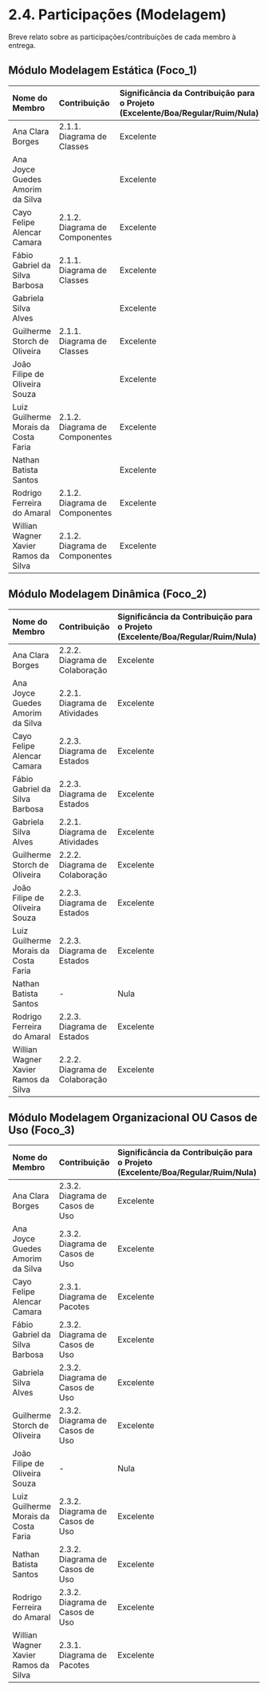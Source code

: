 # 2.4. Participações (Modelagem)

Breve relato sobre as participações/contribuições de cada membro à entrega. 

## Módulo Modelagem Estática (Foco_1)

| Nome do Membro | Contribuição | Significância da Contribuição para o Projeto (Excelente/Boa/Regular/Ruim/Nula) | Comprobatórios Claros (com link) |
| :--- | :--- | :--- | :--- |
| Ana Clara Borges | 2.1.1. Diagrama de Classes| Excelente | [Diagrama de Classes](https://unbarqdsw2025-2-turma01.github.io/2025.2-T01-G7_PodePedirFCTE_Entrega_02/#/./Modelagem/ModelagemEstatica/DiagramaDeClasses?id=quadro-de-participa%c3%a7%c3%b5es)|
| Ana Joyce Guedes Amorim da Silva | | Excelente ||
| Cayo Felipe Alencar Camara | 2.1.2. Diagrama de Componentes | Excelente | [Diagrama de Componentes](https://unbarqdsw2025-2-turma01.github.io/2025.2-T01-G7_PodePedirFCTE_Entrega_02/#/Modelagem/ModelagemEstatica/DiagramaDeComponentes?id=quadro-de-participa%c3%a7%c3%b5es) |
| Fábio Gabriel da Silva Barbosa | 2.1.1. Diagrama de Classes| Excelente | [Diagrama de Classes](https://unbarqdsw2025-2-turma01.github.io/2025.2-T01-G7_PodePedirFCTE_Entrega_02/#/./Modelagem/ModelagemEstatica/DiagramaDeClasses?id=quadro-de-participa%c3%a7%c3%b5es)|
| Gabriela Silva Alves | | Excelente| |
| Guilherme Storch de Oliveira | 2.1.1. Diagrama de Classes| Excelente | [Diagrama de Classes](https://unbarqdsw2025-2-turma01.github.io/2025.2-T01-G7_PodePedirFCTE_Entrega_02/#/./Modelagem/ModelagemEstatica/DiagramaDeClasses?id=quadro-de-participa%c3%a7%c3%b5es)|
| João Filipe de Oliveira Souza |  |Excelente | |
| Luiz Guilherme Morais da Costa Faria | 2.1.2. Diagrama de Componentes | Excelente | [Diagrama de Componentes](https://unbarqdsw2025-2-turma01.github.io/2025.2-T01-G7_PodePedirFCTE_Entrega_02/#/Modelagem/ModelagemEstatica/DiagramaDeComponentes?id=quadro-de-participa%c3%a7%c3%b5es) |
| Nathan Batista Santos | |Excelente | |
| Rodrigo Ferreira do Amaral |2.1.2. Diagrama de Componentes | Excelente | [Diagrama de Componentes](https://unbarqdsw2025-2-turma01.github.io/2025.2-T01-G7_PodePedirFCTE_Entrega_02/#/Modelagem/ModelagemEstatica/DiagramaDeComponentes?id=quadro-de-participa%c3%a7%c3%b5es) |
| Willian Wagner Xavier Ramos da Silva |2.1.2. Diagrama de Componentes | Excelente | [Diagrama de Componentes](https://unbarqdsw2025-2-turma01.github.io/2025.2-T01-G7_PodePedirFCTE_Entrega_02/#/Modelagem/ModelagemEstatica/DiagramaDeComponentes?id=quadro-de-participa%c3%a7%c3%b5es) |


## Módulo Modelagem Dinâmica (Foco_2)

| Nome do Membro | Contribuição | Significância da Contribuição para o Projeto (Excelente/Boa/Regular/Ruim/Nula) | Comprobatórios Claros (com link) |
| :--- | :--- | :--- | :--- |
| Ana Clara Borges | 2.2.2. Diagrama de Colaboração | Excelente | [Diagrama de Colaboração](https://unbarqdsw2025-2-turma01.github.io/2025.2-T01-G7_PodePedirFCTE_Entrega_02/#/Modelagem/ModelagemDinamica/DiagramaDeColaboracao?id=quadro-de-participa%c3%a7%c3%b5es) |
| Ana Joyce Guedes Amorim da Silva | 2.2.1. Diagrama de Atividades | Excelente | [Diagrama de Atividades](https://unbarqdsw2025-2-turma01.github.io/2025.2-T01-G7_PodePedirFCTE_Entrega_02/#/Modelagem/ModelagemDinamica/DiagramaDeAtividades?id=quadro-de-participa%c3%a7%c3%b5es) |
| Cayo Felipe Alencar Camara | 2.2.3. Diagrama de Estados | Excelente | [Diagrama de Estados](https://unbarqdsw2025-2-turma01.github.io/2025.2-T01-G7_PodePedirFCTE_Entrega_02/#/Modelagem/ModelagemDinamica/DiagramaDeEstados?id=quadro-de-participa%c3%a7%c3%b5es) |
| Fábio Gabriel da Silva Barbosa | 2.2.3. Diagrama de Estados | Excelente | [Diagrama de Estados](https://unbarqdsw2025-2-turma01.github.io/2025.2-T01-G7_PodePedirFCTE_Entrega_02/#/Modelagem/ModelagemDinamica/DiagramaDeEstados?id=quadro-de-participa%c3%a7%c3%b5es) |
| Gabriela Silva Alves | 2.2.1. Diagrama de Atividades | Excelente | [Diagrama de Atividades](https://unbarqdsw2025-2-turma01.github.io/2025.2-T01-G7_PodePedirFCTE_Entrega_02/#/Modelagem/ModelagemDinamica/DiagramaDeAtividades?id=quadro-de-participa%c3%a7%c3%b5es) |
| Guilherme Storch de Oliveira | 2.2.2. Diagrama de Colaboração | Excelente| [Diagrama de Colaboração](https://unbarqdsw2025-2-turma01.github.io/2025.2-T01-G7_PodePedirFCTE_Entrega_02/#/Modelagem/ModelagemDinamica/DiagramaDeColaboracao?id=quadro-de-participa%c3%a7%c3%b5es) |
| João Filipe de Oliveira Souza | 2.2.3. Diagrama de Estados |Excelente | [Diagrama de Estados](https://unbarqdsw2025-2-turma01.github.io/2025.2-T01-G7_PodePedirFCTE_Entrega_02/#/Modelagem/ModelagemDinamica/DiagramaDeEstados?id=quadro-de-participa%c3%a7%c3%b5es) |
| Luiz Guilherme Morais da Costa Faria | 2.2.3. Diagrama de Estados |Excelente | [Diagrama de Estados](https://unbarqdsw2025-2-turma01.github.io/2025.2-T01-G7_PodePedirFCTE_Entrega_02/#/Modelagem/ModelagemDinamica/DiagramaDeEstados?id=quadro-de-participa%c3%a7%c3%b5es) |
| Nathan Batista Santos | - | Nula | - |
| Rodrigo Ferreira do Amaral | 2.2.3. Diagrama de Estados |Excelente | [Diagrama de Estados](https://unbarqdsw2025-2-turma01.github.io/2025.2-T01-G7_PodePedirFCTE_Entrega_02/#/Modelagem/ModelagemDinamica/DiagramaDeEstados?id=quadro-de-participa%c3%a7%c3%b5es) |
| Willian Wagner Xavier Ramos da Silva | 2.2.2. Diagrama de Colaboração | Excelente | [Diagrama de Colaboração](https://unbarqdsw2025-2-turma01.github.io/2025.2-T01-G7_PodePedirFCTE_Entrega_02/#/Modelagem/ModelagemDinamica/DiagramaDeColaboracao?id=quadro-de-participa%c3%a7%c3%b5es) |


## Módulo Modelagem Organizacional OU Casos de Uso (Foco_3)

| Nome do Membro | Contribuição | Significância da Contribuição para o Projeto (Excelente/Boa/Regular/Ruim/Nula) | Comprobatórios Claros (com link) |
| :--- | :--- | :--- | :--- |
| Ana Clara Borges | 2.3.2. Diagrama de Casos de Uso | Excelente | [Diagrama de Casos de Uso](https://unbarqdsw2025-2-turma01.github.io/2025.2-T01-G7_PodePedirFCTE_Entrega_02/#/Modelagem/ModelagemOrganizacional/DiagramaDeCasosDeUso?id=quadro-de-participa%c3%a7%c3%b5es)|
| Ana Joyce Guedes Amorim da Silva | 2.3.2. Diagrama de Casos de Uso | Excelente | [Diagrama de Casos de Uso](https://unbarqdsw2025-2-turma01.github.io/2025.2-T01-G7_PodePedirFCTE_Entrega_02/#/Modelagem/ModelagemOrganizacional/DiagramaDeCasosDeUso?id=quadro-de-participa%c3%a7%c3%b5es)|
| Cayo Felipe Alencar Camara | 2.3.1. Diagrama de Pacotes | Excelente | [Diagrama de Pacotes](https://unbarqdsw2025-2-turma01.github.io/2025.2-T01-G7_PodePedirFCTE_Entrega_02/#/Modelagem/ModelagemOrganizacional/DiagramaDePacotes?id=quadro-de-participa%c3%a7%c3%b5es) |
| Fábio Gabriel da Silva Barbosa |2.3.2. Diagrama de Casos de Uso | Excelente | [Diagrama de Casos de Uso](https://unbarqdsw2025-2-turma01.github.io/2025.2-T01-G7_PodePedirFCTE_Entrega_02/#/Modelagem/ModelagemOrganizacional/DiagramaDeCasosDeUso?id=quadro-de-participa%c3%a7%c3%b5es)|
| Gabriela Silva Alves | 2.3.2. Diagrama de Casos de Uso | Excelente | [Diagrama de Casos de Uso](https://unbarqdsw2025-2-turma01.github.io/2025.2-T01-G7_PodePedirFCTE_Entrega_02/#/Modelagem/ModelagemOrganizacional/DiagramaDeCasosDeUso?id=quadro-de-participa%c3%a7%c3%b5es)|
| Guilherme Storch de Oliveira |2.3.2. Diagrama de Casos de Uso | Excelente | [Diagrama de Casos de Uso](https://unbarqdsw2025-2-turma01.github.io/2025.2-T01-G7_PodePedirFCTE_Entrega_02/#/Modelagem/ModelagemOrganizacional/DiagramaDeCasosDeUso?id=quadro-de-participa%c3%a7%c3%b5es)|
| João Filipe de Oliveira Souza | - |Nula | - |
| Luiz Guilherme Morais da Costa Faria | 2.3.2. Diagrama de Casos de Uso | Excelente | [Diagrama de Casos de Uso](https://unbarqdsw2025-2-turma01.github.io/2025.2-T01-G7_PodePedirFCTE_Entrega_02/#/Modelagem/ModelagemOrganizacional/DiagramaDeCasosDeUso?id=quadro-de-participa%c3%a7%c3%b5es)|
| Nathan Batista Santos |2.3.2. Diagrama de Casos de Uso | Excelente | [Diagrama de Casos de Uso](https://unbarqdsw2025-2-turma01.github.io/2025.2-T01-G7_PodePedirFCTE_Entrega_02/#/Modelagem/ModelagemOrganizacional/DiagramaDeCasosDeUso?id=quadro-de-participa%c3%a7%c3%b5es)|
| Rodrigo Ferreira do Amaral |2.3.2. Diagrama de Casos de Uso | Excelente | [Diagrama de Casos de Uso](https://unbarqdsw2025-2-turma01.github.io/2025.2-T01-G7_PodePedirFCTE_Entrega_02/#/Modelagem/ModelagemOrganizacional/DiagramaDeCasosDeUso?id=quadro-de-participa%c3%a7%c3%b5es)|
| Willian Wagner Xavier Ramos da Silva | 2.3.1. Diagrama de Pacotes | Excelente | [Diagrama de Pacotes](https://unbarqdsw2025-2-turma01.github.io/2025.2-T01-G7_PodePedirFCTE_Entrega_02/#/Modelagem/ModelagemOrganizacional/DiagramaDePacotes?id=quadro-de-participa%c3%a7%c3%b5es) |
